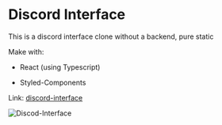 # Discord Interface

This is a discord interface clone without a backend, pure static

Make with:

- React (using Typescript)

- Styled-Components

Link: [discord-interface](https://priceless-carson-af2f80.netlify.app/)

![Discod-Interface](https://github.com/proudynyu/blob/discord-interface-clone/tree/master/public/discord-interface.png)

